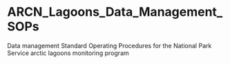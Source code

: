 # ARCN_Lagoons_Data_Management_SOPs
Data management Standard Operating Procedures for the National Park Service arctic lagoons monitoring program
